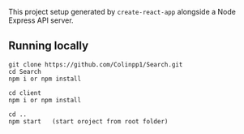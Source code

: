 
This project  setup generated by `create-react-app` alongside a Node Express API server.

## Running locally

```
git clone https://github.com/Colinpp1/Search.git
cd Search 
npm i or npm install

cd client
npm i or npm install

cd ..
npm start   (start oroject from root folder)
```

